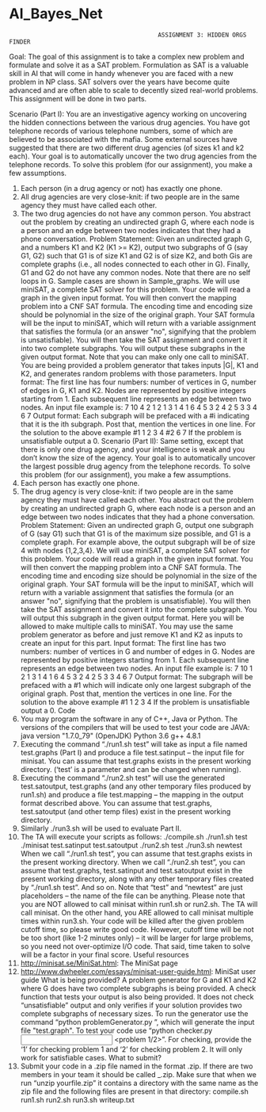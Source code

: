 # AI_Bayes_Net
                                              ASSIGNMENT 3: HIDDEN ORGS FINDER
Goal: The goal of this assignment is to take a complex new problem and formulate and solve it as a SAT
problem. Formulation as SAT is a valuable skill in AI that will come in handy whenever you are faced with
a new problem in NP class. SAT solvers over the years have become quite advanced and are often able
to scale to decently sized real-world problems. This assignment will be done in two parts.

Scenario (Part I): You are an investigative agency working on uncovering the hidden connections
  between the various drug agencies. You have got telephone records of various telephone numbers,
  some of which are believed to be associated with the mafia. Some external sources have suggested that
  there are two different drug agencies (of sizes k1 and k2 each). Your goal is to automatically uncover the
  two drug agencies from the telephone records. To solve this problem (for our assignment), you make a
  few assumptions.
  1. Each person (in a drug agency or not) has exactly one phone.
  2. All drug agencies are very close-knit: if two people are in the same agency they must have called
  each other.
  3. The two drug agencies do not have any common person.
You abstract out the problem by creating an undirected graph G, where each node is a person and an
edge between two nodes indicates that they had a phone conversation.
Problem Statement: Given an undirected graph G, and a numbers K1 and K2 (K1 >= K2), output two
subgraphs of G (say G1, G2) such that G1 is of size K1 and G2 is of size K2, and both Gis are complete
graphs (i.e., all nodes connected to each other in G). Finally, G1 and G2 do not have any common nodes.
Note that there are no self loops in G. Sample cases are shown in Sample_graphs.
We will use miniSAT, a complete SAT solver for this problem. Your code will read a graph in the given
input format. You will then convert the mapping problem into a CNF SAT formula. The encoding time
and encoding size should be polynomial in the size of the original graph. Your SAT formula will be the
input to miniSAT, which will return with a variable assignment that satisfies the formula (or an answer
"no", signifying that the problem is unsatisfiable). You will then take the SAT assignment and convert it
into two complete subgraphs. You will output these subgraphs in the given output format. Note that you
can make only one call to miniSAT.
You are being provided a problem generator that takes inputs |G|, K1 and K2, and generates random
problems with those parameters.
Input format:
The first line has four numbers: number of vertices in G, number of edges in G, K1 and K2.
Nodes are represented by positive integers starting from 1. Each subsequent line represents an edge
between two nodes. An input file example is:
7 10 4 2
1 2
1 3
1 4
1 6
4 5
3 2
4 2
5 3
3 4
6 7
Output format:
Each subgraph will be prefaced with a #i indicating that it is the ith subgraph. Post that, mention the
vertices in one line. For the solution to the above example
#1
1 2 3 4
#2
6 7
If the problem is unsatisfiable output a 0.
Scenario (Part II): Same setting, except that there is only one drug agency, and your intelligence is weak
and you don’t know the size of the agency. Your goal is to automatically uncover the largest possible
drug agency from the telephone records. To solve this problem (for our assignment), you make a few
assumptions.
1. Each person has exactly one phone.
2. The drug agency is very close-knit: if two people are in the same agency they must have called
each other.
You abstract out the problem by creating an undirected graph G, where each node is a person and an
edge between two nodes indicates that they had a phone conversation.
Problem Statement: Given an undirected graph G, output one subgraph of G (say G1) such that G1 is of
the maximum size possible, and G1 is a complete graph. For example above, the output subgraph will be
of size 4 with nodes {1,2,3,4}.
We will use miniSAT, a complete SAT solver for this problem. Your code will read a graph in the given
input format. You will then convert the mapping problem into a CNF SAT formula. The encoding time
and encoding size should be polynomial in the size of the original graph. Your SAT formula will be the
input to miniSAT, which will return with a variable assignment that satisfies the formula (or an answer
"no", signifying that the problem is unsatisfiable). You will then take the SAT assignment and convert it
into the complete subgraph. You will output this subgraph in the given output format. Here you will be
allowed to make multiple calls to miniSAT.
You may use the same problem generator as before and just remove K1 and K2 as inputs to create an
input for this part.
Input format:
The first line has two numbers: number of vertices in G and number of edges in G.
Nodes are represented by positive integers starting from 1. Each subsequent line represents an edge
between two nodes. An input file example is:
7 10
1 2
1 3
1 4
1 6
4 5
3 2
4 2
5 3
3 4
6 7
Output format:
The subgraph will be prefaced with a #1 which will indicate only one largest subgraph of the original
graph. Post that, mention the vertices in one line. For the solution to the above example
#1
1 2 3 4
If the problem is unsatisfiable output a 0.
Code
1. You may program the software in any of C++, Java or Python. The versions of the compilers that
will be used to test your code are
JAVA: java version "1.7.0_79" (OpenJDK)
Python 3.6
g++ 4.8.1
2. Executing the command “./run1.sh test” will take as input a file named test.graphs (Part I) and
produce a file test.satinput – the input file for minisat. You can assume that test.graphs exists in
the present working directory. (‘test’ is a parameter and can be changed when running).
3. Executing the command “./run2.sh test” will use the generated test.satoutput, test.graphs (and
any other temporary files produced by run1.sh) and produce a file test.mapping – the mapping
in the output format described above. You can assume that test.graphs, test.satoutput (and
other temp files) exist in the present working directory.
4. Similarly ./run3.sh will be used to evaluate Part II.
5. The TA will execute your scripts as follows:
./compile.sh
./run1.sh test
./minisat test.satinput test.satoutput
./run2.sh test
./run3.sh newtest
When we call “./run1.sh test”, you can assume that test.graphs exists in the present working
directory. When we call “./run2.sh test”, you can assume that test.graphs, test.satinput and
test.satoutput exist in the present working directory, along with any other temporary files
created by “./run1.sh test”. And so on. Note that “test” and “newtest” are just placeholders –
the name of the file can be anything.
Please note that you are NOT allowed to call minisat within run1.sh or run2.sh. The TA will call minisat.
On the other hand, you ARE allowed to call minisat multiple times within run3.sh. Your code will be
killed after the given problem cutoff time, so please write good code. However, cutoff time will be not
be too short (like 1-2 minutes only) – it will be larger for large problems, so you need not over-optimize
I/O code. That said, time taken to solve will be a factor in your final score.
Useful resources
1. http://minisat.se/MiniSat.html: The MiniSat page
2. http://www.dwheeler.com/essays/minisat-user-guide.html: MiniSat user guide
What is being provided?
A problem generator for G and K1 and K2 where G does have two complete subgraphs is being provided.
A check function that tests your output is also being provided. It does not check “unsatisfiable” output
and only verifies if your solution provides two complete subgraphs of necessary sizes. To run the
generator use the command “python problemGenerator.py <number of vertices> <K1> <K2>”, which will
generate the input file "test.graph". To test your code use “python checker.py <input graph file>
<output subgraphs file> <problem 1/2>”. For checking, provide the ‘1’ for checking problem 1 and ‘2’ for
checking problem 2. It will only work for satisfiable cases.
What to submit?
1. Submit your code in a .zip file named in the format <EntryNo>.zip. If there are two members in
your team it should be called <EntryNo1>_<EntryNo2>.zip. Make sure that when we run “unzip
yourfile.zip” it contains a directory with the same name as the zip file and the following files are
present in that directory:
compile.sh
run1.sh
run2.sh
run3.sh
writeup.txt

